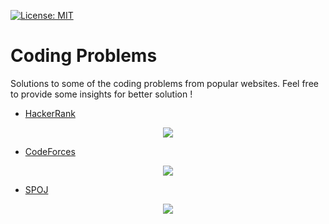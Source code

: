 [![License: MIT](https://img.shields.io/badge/License-MIT-yellow.svg)](https://opensource.org/licenses/MIT)
# Coding Problems

Solutions to some of the coding problems from popular websites. Feel free to provide some insights for better solution !

*   [HackerRank](HackerRank/ "HackerRank")
<p align="center"><img src="https://camo.githubusercontent.com/3ae0c250d0986e14d13c5c5a2166cb4c6ed7e798/68747470733a2f2f692e696d6775722e636f6d2f59516e614b58662e706e67"></p>


*   [CodeForces](CodeForces/ "CodeForces")
<p align="center"><img src="https://camo.githubusercontent.com/c9f7470b1fedaf3e11008d600936cbd9db1f61d4/68747470733a2f2f69742d6564752e636f6d2f73697465732f64656661756c742f66696c65732f636f6465666f726365736c6f676f2e706e67"></p>

*   [SPOJ](SPOJ/ "SPOJ")
<p align="center"><img src="https://static.commonlounge.com/fp/original/TkQwd6an9Elt8Kv7eJ48w9WP4o7VdV1520371936"></p>

